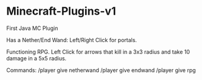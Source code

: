 # Minecraft-Plugins-v1
 
First Java MC Plugin

Has a Nether/End Wand:
Left/Right Click for portals.

Functioning RPG.
Left Click for arrows that kill in a 3x3 radius and take 10 damage in a 5x5 radius.

Commands:
/player give netherwand
/player give endwand
/player give rpg
